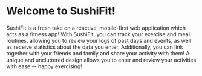 # Welcome to SushiFit!

SushiFit is a fresh take on a reactive, mobile-first web application which acts as a fitness app! With SushiFit, you can track your exercise and meal routines, allowing you to review your logs of past days and events, as well as receive statistics about the data you enter. Additionally, you can link together with your friends and family and share your activity with them! A unique and uncluttered design allows you to enter and review your activities with ease -- happy exercising! 
